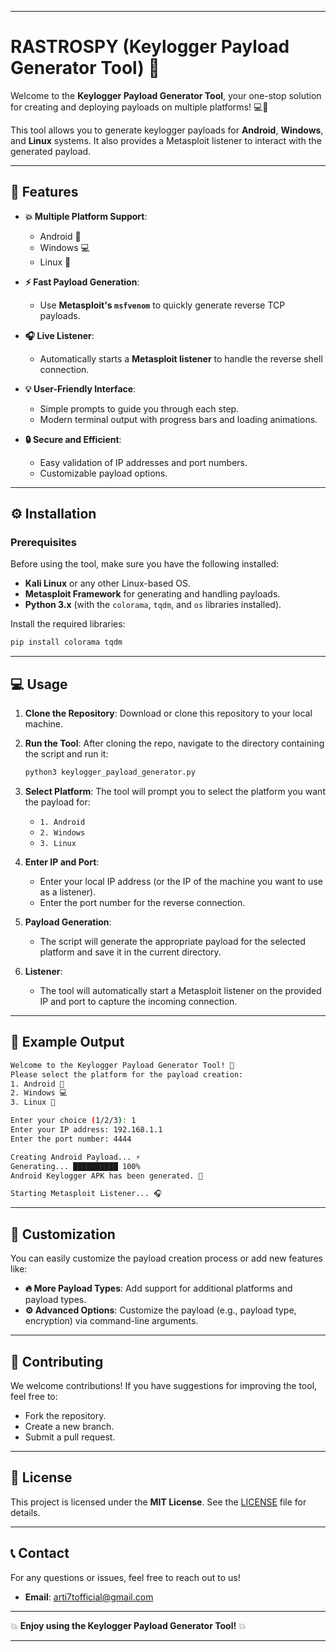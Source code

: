 
---

#  RASTROSPY (Keylogger Payload Generator Tool) 🔐

Welcome to the **Keylogger Payload Generator Tool**, your one-stop solution for creating and deploying payloads on multiple platforms! 💻📱

This tool allows you to generate keylogger payloads for **Android**, **Windows**, and **Linux** systems. It also provides a Metasploit listener to interact with the generated payload.

---

## 🚀 Features

- **💥 Multiple Platform Support**:
  - Android 📱
  - Windows 💻
  - Linux 🐧

- **⚡ Fast Payload Generation**:
  - Use **Metasploit's `msfvenom`** to quickly generate reverse TCP payloads.

- **🎧 Live Listener**:
  - Automatically starts a **Metasploit listener** to handle the reverse shell connection.

- **💡 User-Friendly Interface**:
  - Simple prompts to guide you through each step.
  - Modern terminal output with progress bars and loading animations.

- **🔒 Secure and Efficient**:
  - Easy validation of IP addresses and port numbers.
  - Customizable payload options.

---

## ⚙️ Installation

### Prerequisites

Before using the tool, make sure you have the following installed:

- **Kali Linux** or any other Linux-based OS.
- **Metasploit Framework** for generating and handling payloads.
- **Python 3.x** (with the `colorama`, `tqdm`, and `os` libraries installed).

Install the required libraries:
```bash
pip install colorama tqdm
```

---

## 💻 Usage

1. **Clone the Repository**:
   Download or clone this repository to your local machine.

2. **Run the Tool**:
   After cloning the repo, navigate to the directory containing the script and run it:
   ```bash
   python3 keylogger_payload_generator.py
   ```

3. **Select Platform**:
   The tool will prompt you to select the platform you want the payload for:
   - `1. Android`
   - `2. Windows`
   - `3. Linux`

4. **Enter IP and Port**:
   - Enter your local IP address (or the IP of the machine you want to use as a listener).
   - Enter the port number for the reverse connection.

5. **Payload Generation**:
   - The script will generate the appropriate payload for the selected platform and save it in the current directory.

6. **Listener**:
   - The tool will automatically start a Metasploit listener on the provided IP and port to capture the incoming connection.

---

## 📖 Example Output

```bash
Welcome to the Keylogger Payload Generator Tool! 🚀
Please select the platform for the payload creation:
1. Android 📱
2. Windows 💻
3. Linux 🐧

Enter your choice (1/2/3): 1
Enter your IP address: 192.168.1.1
Enter the port number: 4444

Creating Android Payload... ⚡
Generating... ██████████ 100%
Android Keylogger APK has been generated. 📲

Starting Metasploit Listener... 🎧
```

---

## 🎨 Customization

You can easily customize the payload creation process or add new features like:

- **🔥 More Payload Types**: Add support for additional platforms and payload types.
- **⚙️ Advanced Options**: Customize the payload (e.g., payload type, encryption) via command-line arguments.

---

## 📢 Contributing

We welcome contributions! If you have suggestions for improving the tool, feel free to:

- Fork the repository.
- Create a new branch.
- Submit a pull request.

---

## 📜 License

This project is licensed under the **MIT License**. See the [LICENSE](LICENSE) file for details.

---

## 📞 Contact

For any questions or issues, feel free to reach out to us!

- **Email**: arti7tofficial@gmail.com
---

💥 **Enjoy using the Keylogger Payload Generator Tool!** 💥

---
